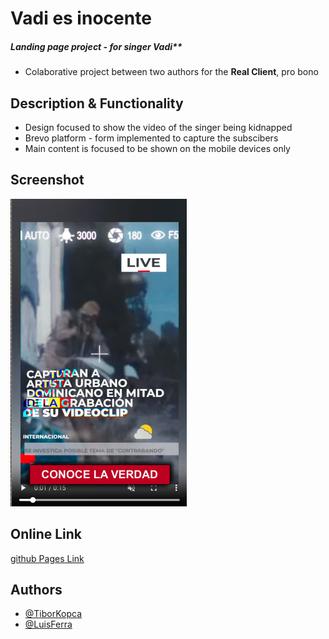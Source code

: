 # Vadi es inocente 
##### Landing page project - for singer Vadi**
- Colaborative project between two authors for the **Real Client**, pro bono

## Description & Functionality
- Design focused to show the video of the singer being kidnapped
- Brevo platform - form implemented to capture the subscibers
- Main content is focused to be shown on the mobile devices only

## Screenshot
![here](/screenshots/screenshot.png)

## Online Link
[github Pages Link](https://tiborkopca.github.io/Vadi_Inocente2024/)

## Authors

- [@TiborKopca](https://github.com/TiborKopca)
- [@LuisFerra](https://github.com/luisillo19)
